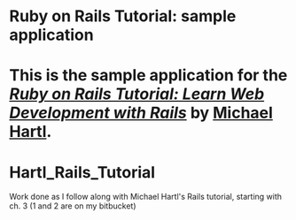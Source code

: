 # Ruby on Rails Tutorial: sample application

This is the sample application for the
[*Ruby on Rails Tutorial:
Learn Web Development with Rails*](http://www.railstutorial.org/)
by [Michael Hartl](http://www.michaelhartl.com/).
=======
# Hartl_Rails_Tutorial
Work done as I follow along with Michael Hartl's Rails tutorial, starting with ch. 3 (1 and 2 are on my bitbucket)